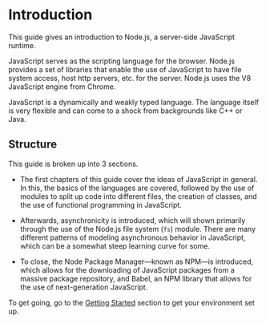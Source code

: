 # Introduction

This guide gives an introduction to Node.js, a server-side JavaScript runtime.

JavaScript serves as the scripting language for the browser. Node.js provides a
set of libraries that enable the use of JavaScript to have file system access,
host http servers, etc. for the server. Node.js uses the V8 JavaScript engine
from Chrome.

JavaScript is a dynamically and weakly typed language. The language itself is
very flexible and can come to a shock from backgrounds like C++ or Java.

## Structure

This guide is broken up into 3 sections.

- The first chapters of this guide cover the ideas of JavaScript in general. In
  this, the basics of the languages are covered, followed by the use of modules
  to split up code into different files, the creation of classes, and the use
  of functional programming in JavaScript.

- Afterwards, asynchronicity is introduced, which will shown primarily through
  the use of the Node.js file system (`fs`) module. There are many different
  patterns of modeling asynchronous behavior in JavaScript, which can be a
  somewhat steep learning curve for some.

- To close, the Node Package Manager&mdash;known as NPM&mdash;is introduced,
  which allows for the downloading of JavaScript packages from a massive
  package repository, and Babel, an NPM library that allows for the use of
  next-generation JavaScript.

To get going, go to the [Getting Started](getting-started/index.html) section
to get your environment set up.
